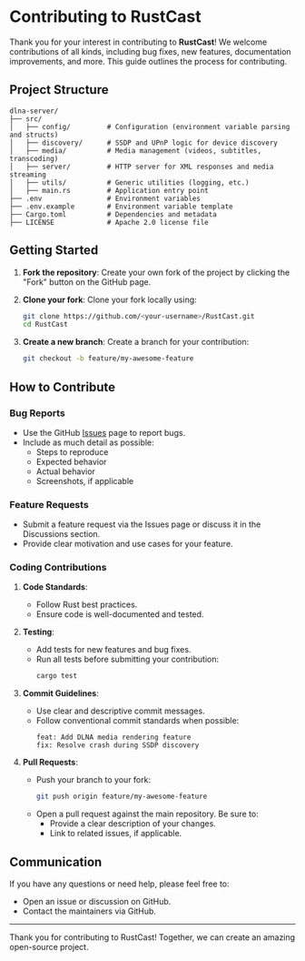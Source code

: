 # Contributing to RustCast

Thank you for your interest in contributing to **RustCast**! We welcome contributions of all kinds, including bug fixes, new features, documentation improvements, and more. This guide outlines the process for contributing.

## Project Structure

```plaintext
dlna-server/
├── src/
│   ├── config/         # Configuration (environment variable parsing and structs)
│   ├── discovery/      # SSDP and UPnP logic for device discovery
│   ├── media/          # Media management (videos, subtitles, transcoding)
│   ├── server/         # HTTP server for XML responses and media streaming
│   ├── utils/          # Generic utilities (logging, etc.)
│   ├── main.rs         # Application entry point
├── .env                # Environment variables
├── .env.example        # Environment variable template
├── Cargo.toml          # Dependencies and metadata
├── LICENSE             # Apache 2.0 license file
```

## Getting Started

1. **Fork the repository**: Create your own fork of the project by clicking the "Fork" button on the GitHub page.
2. **Clone your fork**: Clone your fork locally using:

   ```bash
   git clone https://github.com/<your-username>/RustCast.git
   cd RustCast
   ```

3. **Create a new branch**: Create a branch for your contribution:
   ```bash
   git checkout -b feature/my-awesome-feature
   ```

## How to Contribute

### Bug Reports

- Use the GitHub [Issues](https://github.com/your-org-name/RustCast/issues) page to report bugs.
- Include as much detail as possible:
  - Steps to reproduce
  - Expected behavior
  - Actual behavior
  - Screenshots, if applicable

### Feature Requests

- Submit a feature request via the Issues page or discuss it in the Discussions section.
- Provide clear motivation and use cases for your feature.

### Coding Contributions

1. **Code Standards**:

   - Follow Rust best practices.
   - Ensure code is well-documented and tested.

2. **Testing**:

   - Add tests for new features and bug fixes.
   - Run all tests before submitting your contribution:
     ```bash
     cargo test
     ```

3. **Commit Guidelines**:

   - Use clear and descriptive commit messages.
   - Follow conventional commit standards when possible:
     ```
     feat: Add DLNA media rendering feature
     fix: Resolve crash during SSDP discovery
     ```

4. **Pull Requests**:
   - Push your branch to your fork:
     ```bash
     git push origin feature/my-awesome-feature
     ```
   - Open a pull request against the main repository. Be sure to:
     - Provide a clear description of your changes.
     - Link to related issues, if applicable.

## Communication

If you have any questions or need help, please feel free to:

- Open an issue or discussion on GitHub.
- Contact the maintainers via GitHub.

---

Thank you for contributing to RustCast! Together, we can create an amazing open-source project.
